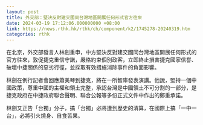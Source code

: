 ```yaml
---
layout: post
title: 外交部：堅決反對建交國同台灣地區開展任何形式官方往來
date: 2024-03-19 17:12:06.000000000 +08:00
link: https://news.rthk.hk/rthk/ch/component/k2/1745278-20240319.htm
categories: rthk
---
```


在北京，外交部發言人林劍重申，中方堅決反對建交國同台灣地區開展任何形式的官方往來，敦促捷克重信守諾，嚴格約束個別政客，立即終止損害捷克國家信譽、破壞中捷關係的惡劣行徑，並採取有效措施消除事件的負面影響。

林劍在例行記者會回應蕭美琴到捷克，將在一所智庫發表演講。他說，堅持一個中國政策，尊重中國的主權和領土完整，承認台灣是中國領土不可分割的一部分，是捷克政府在中捷政府聯合聲明、聯合公報等多份正式文件中作出的鄭重承諾。

林劍又正告「台獨」分子，搞「台獨」必將遭到歷史的清算，在國際上搞「一中一台」，必將引火燒身、自食苦果。
